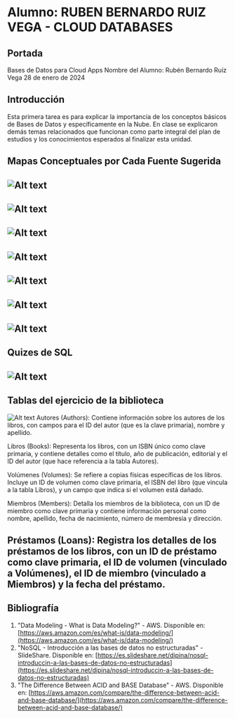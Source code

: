
# Alumno: RUBEN BERNARDO RUIZ VEGA - CLOUD DATABASES

## Portada
Bases de Datos para Cloud Apps
Nombre del Alumno: Rubén Bernardo Ruíz Vega
28 de enero de 2024

## Introducción
Esta primera tarea es para explicar la importancia de los conceptos básicos de Bases de Datos y específicamente en la Nube. En clase se explicaron demás temas relacionados que funcionan como parte integral del plan de estudios y los conocimientos esperados al finalizar esta unidad. 

## Mapas Conceptuales por Cada Fuente Sugerida
![Alt text](mapa1.png)
---
![Alt text](mapa2.png)
---
![Alt text](mapa3.png)
---
![Alt text](mapa4.png)
---
![Alt text](mapa5.png)
---
![Alt text](mapa6.png)
---
![Alt text](mapa7.png)
---
## Quizes de SQL
![Alt text](quizes.png)
---

## Tablas del ejercicio de la biblioteca
![Alt text](tablas.png)
Autores (Authors): Contiene información sobre los autores de los libros, con campos para el ID del autor (que es la clave primaria), nombre y apellido.

Libros (Books): Representa los libros, con un ISBN único como clave primaria, y contiene detalles como el título, año de publicación, editorial y el ID del autor (que hace referencia a la tabla Autores).

Volúmenes (Volumes): Se refiere a copias físicas específicas de los libros. Incluye un ID de volumen como clave primaria, el ISBN del libro (que vincula a la tabla Libros), y un campo que indica si el volumen está dañado.

Miembros (Members): Detalla los miembros de la biblioteca, con un ID de miembro como clave primaria y contiene información personal como nombre, apellido, fecha de nacimiento, número de membresía y dirección.

Préstamos (Loans): Registra los detalles de los préstamos de los libros, con un ID de préstamo como clave primaria, el ID de volumen (vinculado a Volúmenes), el ID de miembro (vinculado a Miembros) y la fecha del préstamo.
---


## Bibliografía
1. "Data Modeling - What is Data Modeling?" - AWS. Disponible en: [https://aws.amazon.com/es/what-is/data-modeling/](https://aws.amazon.com/es/what-is/data-modeling/)
2. "NoSQL - Introducción a las bases de datos no estructuradas" - SlideShare. Disponible en: [https://es.slideshare.net/dipina/nosql-introduccin-a-las-bases-de-datos-no-estructuradas](https://es.slideshare.net/dipina/nosql-introduccin-a-las-bases-de-datos-no-estructuradas)
3. "The Difference Between ACID and BASE Database" - AWS. Disponible en: [https://aws.amazon.com/compare/the-difference-between-acid-and-base-database/](https://aws.amazon.com/compare/the-difference-between-acid-and-base-database/)

